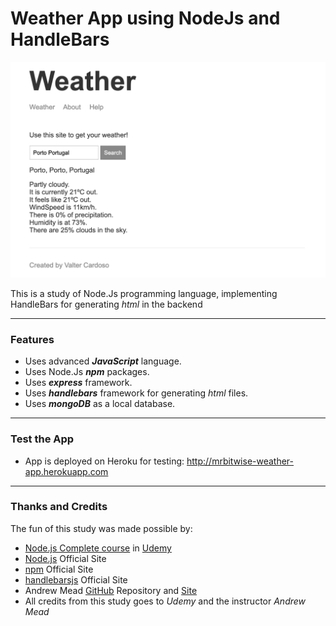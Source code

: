 
# Weather App using NodeJs and HandleBars
![NodeJs Weather App](./OtherFiles/weather-app.png)

This is a study of Node.Js programming language, implementing HandleBars for generating *html* in the backend

---

### Features
- Uses advanced ***JavaScript*** language.
- Uses Node.Js ***npm*** packages.
- Uses ***express*** framework.
- Uses ***handlebars*** framework for generating *html* files.
- Uses ***mongoDB*** as a local database.

---

### Test the App

- App is deployed on Heroku for testing: http://mrbitwise-weather-app.herokuapp.com

---

### Thanks and Credits
The fun of this study was made possible by:
- [Node.js Complete course](https://www.udemy.com/course/the-complete-nodejs-developer-course-2/) in [Udemy](https://www.udemy.com/)
- [Node.js](https://nodejs.org/en/) Official Site
- [npm](https://www.npmjs.com) Official Site
- [handlebarsjs](https://handlebarsjs.com/) Official Site
- Andrew Mead [GitHub](https://github.com/andrewjmead/node-course-v3-code) Repository and [Site](https://mead.io/)
- All credits from this study goes to *Udemy* and the instructor *Andrew Mead*
